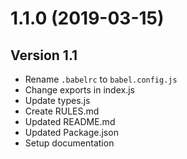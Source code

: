# 1.1.0 (2019-03-15)



## Version 1.1

- Rename `.babelrc` to `babel.config.js`
- Change exports in index.js
- Update types.js
- Create RULES.md
- Updated README.md
- Updated Package.json
- Setup documentation
